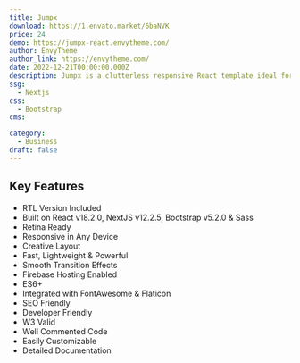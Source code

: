 ```yaml
---
title: Jumpx
download: https://1.envato.market/6baNVK
price: 24
demo: https://jumpx-react.envytheme.com/
author: EnvyTheme
author_link: https://envytheme.com/
date: 2022-12-21T00:00:00.000Z
description: Jumpx is a clutterless responsive React template ideal for IT firms or next-generation technology startups. It is indeed a good option for people and with startup business efforts, IT solutions, web marketing services, upcoming startup businesses, etc.
ssg:
  - Nextjs
css:
  - Bootstrap
cms:

category:
  - Business
draft: false
---
```


## Key Features

- RTL Version Included
- Built on React v18.2.0, NextJS v12.2.5, Bootstrap v5.2.0 & Sass
- Retina Ready
- Responsive in Any Device
- Creative Layout
- Fast, Lightweight & Powerful
- Smooth Transition Effects
- Firebase Hosting Enabled
- ES6+
- Integrated with FontAwesome & Flaticon
- SEO Friendly
- Developer Friendly
- W3 Valid
- Well Commented Code
- Easily Customizable
- Detailed Documentation
